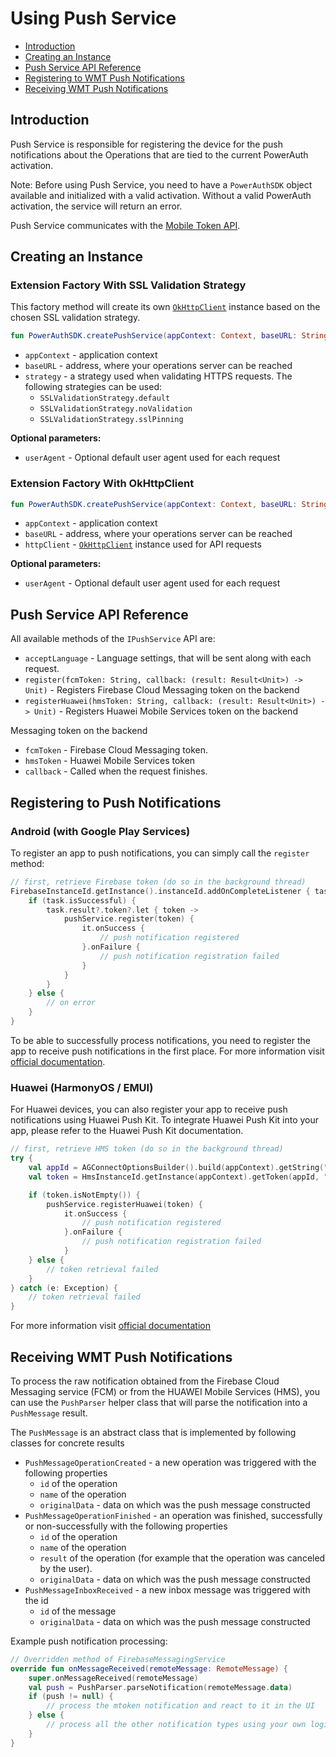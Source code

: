 # Using Push Service

<!-- begin remove -->
- [Introduction](#introduction)
- [Creating an Instance](#creating-an-instance)
- [Push Service API Reference](#push-service-api-reference)
- [Registering to WMT Push Notifications](#registering-to-push-notifications)
- [Receiving WMT Push Notifications](#receiving-wmt-push-notifications)
## Introduction
<!-- end -->

Push Service is responsible for registering the device for the push notifications about the Operations that are tied to the current PowerAuth activation.

<!-- begin box warning -->
Note: Before using Push Service, you need to have a `PowerAuthSDK` object available and initialized with a valid activation. Without a valid PowerAuth activation, the service will return an error.
<!-- end -->

Push Service communicates with the [Mobile Token API](https://developers.wultra.com/components/enrollment-server/develop/documentation/Mobile-Token-API).

## Creating an Instance

### Extension Factory With SSL Validation Strategy

This factory method will create its own [`OkHttpClient`](https://square.github.io/okhttp/) instance based on the chosen SSL validation strategy.

```kotlin
fun PowerAuthSDK.createPushService(appContext: Context, baseURL: String, strategy: SSLValidationStrategy): IPushService
```

- `appContext` - application context
- `baseURL` - address, where your operations server can be reached
- `strategy` - a strategy used when validating HTTPS requests. The following strategies can be used:
    - `SSLValidationStrategy.default`
    - `SSLValidationStrategy.noValidation`
    - `SSLValidationStrategy.sslPinning`

__Optional parameters:__

- `userAgent` - Optional default user agent used for each request

### Extension Factory With OkHttpClient

```kotlin
fun PowerAuthSDK.createPushService(appContext: Context, baseURL: String, httpClient: OkHttpClient): IPushService
```
- `appContext` - application context
- `baseURL` - address, where your operations server can be reached
- `httpClient` - [`OkHttpClient`](https://square.github.io/okhttp/) instance used for API requests

__Optional parameters:__

- `userAgent` - Optional default user agent used for each request

## Push Service API Reference

All available methods of the `IPushService` API are:

- `acceptLanguage` - Language settings, that will be sent along with each request.
- `register(fcmToken: String, callback: (result: Result<Unit>) -> Unit)` - Registers Firebase Cloud Messaging token on the backend
- `registerHuawei(hmsToken: String, callback: (result: Result<Unit>) -> Unit)` - Registers Huawei Mobile Services token on the backend

Messaging token on the backend

- `fcmToken` - Firebase Cloud Messaging token.
- `hmsToken` - Huawei Mobile Services token
- `callback` - Called when the request finishes.

## Registering to Push Notifications
### Android (with Google Play Services)
To register an app to push notifications, you can simply call the `register` method:

```kotlin
// first, retrieve Firebase token (do so in the background thread)
FirebaseInstanceId.getInstance().instanceId.addOnCompleteListener { task ->
    if (task.isSuccessful) {
        task.result?.token?.let { token ->
            pushService.register(token) {
                it.onSuccess {
                    // push notification registered
                }.onFailure {
                    // push notification registration failed  
                }
            }
        }       
    } else {
        // on error
    }
}
```

To be able to successfully process notifications, you need to register the app to receive push notifications in the first place. For more information visit [official documentation](https://firebase.google.com/docs/cloud-messaging/android/client).

### Huawei (HarmonyOS / EMUI)
For Huawei devices, you can also register your app to receive push notifications using Huawei Push Kit. To integrate Huawei Push Kit into your app, please refer to the Huawei Push Kit documentation.

```kotlin
// first, retrieve HMS token (do so in the background thread)
try {
    val appId = AGConnectOptionsBuilder().build(appContext).getString("client/app_id")
    val token = HmsInstanceId.getInstance(appContext).getToken(appId, "HCM")

    if (token.isNotEmpty()) {
        pushService.registerHuawei(token) {
            it.onSuccess {
                // push notification registered
            }.onFailure {
                // push notification registration failed  
            }
    } else {
        // token retrieval failed
    }
} catch (e: Exception) {
    // token retrieval failed
}
```
For more information visit [official documentation](https://developer.huawei.com/consumer/en/doc/hmscore-guides/android-client-dev-0000001050042041)
## Receiving WMT Push Notifications

To process the raw notification obtained from the Firebase Cloud Messaging service (FCM) or from the HUAWEI Mobile Services (HMS), you can use the `PushParser` helper class that will parse the notification into a `PushMessage` result.

The `PushMessage` is an abstract class that is implemented by following classes for concrete results

- `PushMessageOperationCreated` - a new operation was triggered with the following properties
  -  `id` of the operation
  -  `name` of the operation
  -  `originalData` - data on which was the push message constructed
- `PushMessageOperationFinished` - an operation was finished, successfully or non-successfully with the following properties
  -  `id` of the operation
  -  `name` of the operation
  -  `result` of the operation (for example that the operation was canceled by the user).
  -  `originalData` - data on which was the push message constructed
- `PushMessageInboxReceived` - a new inbox message was triggered with the id
  -  `id` of the message
  -  `originalData` - data on which was the push message constructed


Example push notification processing:

```kotlin
// Overridden method of FirebaseMessagingService
override fun onMessageReceived(remoteMessage: RemoteMessage) {
    super.onMessageReceived(remoteMessage)
    val push = PushParser.parseNotification(remoteMessage.data)
    if (push != null) {
        // process the mtoken notification and react to it in the UI
    } else {
        // process all the other notification types using your own logic
    }
}
```
